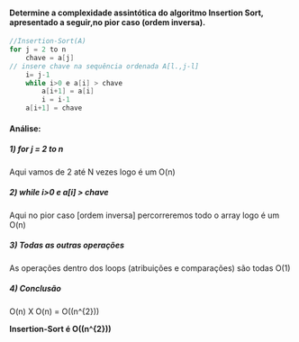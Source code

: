 #### Determine a complexidade assintótica do algoritmo Insertion Sort, apresentado a seguir,no pior caso (ordem inversa).

``` c
//Insertion-Sort(A)
for j = 2 to n 
    chave = a[j]
// insere chave na sequência ordenada A[l.,j-l]
    i= j-1
    while i>0 e a[i] > chave
        a[i+1] = a[i]
        i = i-1
    a[i+1] = chave
```
#### Análise:

##### 1) for j = 2 to n  
Aqui vamos de 2 até N vezes logo é um O(n)

##### 2) while i>0 e a[i] > chave
Aqui no pior caso [ordem inversa] percorreremos todo o array logo é um O(n)

##### 3) Todas as outras operações
As operações dentro dos loops (atribuições e comparações) são todas O(1)

##### 4) Conclusão 
O(n) X O(n) =  O(\(n^{2}\))

**Insertion-Sort é O(\(n^{2}\))**